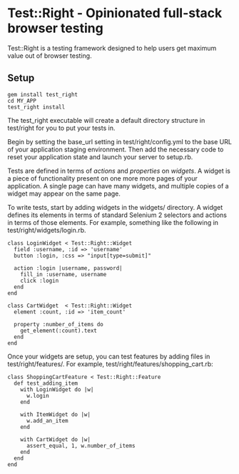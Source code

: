 Test::Right - Opinionated full-stack browser testing
=================================================

Test::Right is a testing framework designed to help users get maximum value out
of browser testing.

Setup
-----

    gem install test_right
    cd MY_APP
    test_right install

The test_right executable will create a default directory structure in
test/right for you to put your tests in.

Begin by setting the base_url setting in test/right/config.yml to the base URL
of your application staging environment. Then add the necessary code to reset
your application state and launch your server to setup.rb.

Tests are defined in terms of _actions_ and _properties_ on _widgets_. A
widget is a piece of functionality present on one more more pages of your
application. A single page can have many widgets, and multiple copies of a
widget may appear on the same page.

To write tests, start by adding widgets in the widgets/ directory. A widget
defines its elements in terms of standard Selenium 2 selectors and actions in
terms of those elements. For example, something like the following in
test/right/widgets/login.rb.

    class LoginWidget < Test::Right::Widget
      field :username, :id => 'username'
      button :login, :css => "input[type=submit]"

      action :login |username, password|
        fill_in :username, username
        click :login
      end
    end

    class CartWidget  < Test::Right::Widget
      element :count, :id => 'item_count'

      property :number_of_items do
        get_element(:count).text
      end
    end

Once your widgets are setup, you can test features by adding files in
test/right/features/. For example, test/right/features/shopping_cart.rb:

    class ShoppingCartFeature < Test::Right::Feature
      def test_adding_item
        with LoginWidget do |w|
          w.login
        end

        with ItemWidget do |w|
          w.add_an_item
        end

        with CartWidget do |w|
          assert_equal, 1, w.number_of_items 
        end
      end
    end
